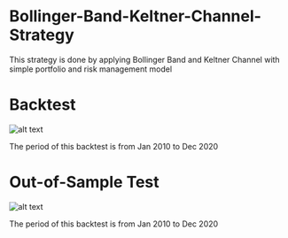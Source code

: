 # Bollinger-Band-Keltner-Channel-Strategy
This strategy is done by applying Bollinger Band and Keltner Channel with simple portfolio and risk management model


# Backtest

![alt text](https://github.com/kelvonlys/Bollinger-Band-Keltner-Channel-Strategy/blob/main/Backtest.png)

The period of this backtest is from Jan 2010 to Dec 2020


# Out-of-Sample Test

![alt text](https://github.com/kelvonlys/Bollinger-Band-Keltner-Channel-Strategy/blob/main/Out-of-sample%20test.png)

The period of this backtest is from Jan 2010 to Dec 2020





